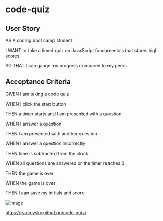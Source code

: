 # code-quiz

<h2>User Story</h2>


AS A coding boot camp student

I WANT to take a timed quiz on JavaScript fundamentals that stores high scores

SO THAT I can gauge my progress compared to my peers


<h2>Acceptance Criteria</h2>


GIVEN I am taking a code quiz

WHEN I click the start button

THEN a timer starts and I am presented with a question

WHEN I answer a question

THEN I am presented with another question

WHEN I answer a question incorrectly

THEN time is subtracted from the clock

WHEN all questions are answered or the timer reaches 0

THEN the game is over

WHEN the game is over

THEN I can save my initials and score


![image](https://user-images.githubusercontent.com/98611195/161186121-bf2025bc-5fc0-463e-90fd-1f06fe8bf7d8.png)

https://rvacovsky.github.io/code-quiz/
